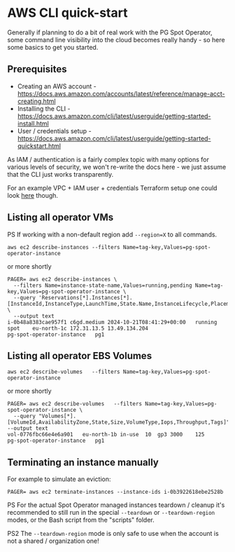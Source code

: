 # AWS CLI quick-start

Generally if planning to do a bit of real work with the PG Spot Operator, some command line visibility into the cloud becomes
really handy - so here some basics to get you started.

## Prerequisites

* Creating an AWS account - https://docs.aws.amazon.com/accounts/latest/reference/manage-acct-creating.html
* Installing the CLI - https://docs.aws.amazon.com/cli/latest/userguide/getting-started-install.html
* User / credentials setup - https://docs.aws.amazon.com/cli/latest/userguide/getting-started-quickstart.html

As IAM / authentication is a fairly complex topic with many options for various levels of security, we won't re-write the
docs here - we just assume that the CLI just works transparently.

For an example VPC + IAM user + credentials Terraform setup one could look [here](https://github.com/pg-spot-ops/pg-spot-operator/tree/main/scripts/terraform) though.

## Listing all operator VMs

PS If working with a non-default region add `--region=X` to all commands.

```commandline
aws ec2 describe-instances --filters Name=tag-key,Values=pg-spot-operator-instance
```
or more shortly
```commandline
PAGER= aws ec2 describe-instances \
  --filters Name=instance-state-name,Values=running,pending Name=tag-key,Values=pg-spot-operator-instance \
  --query 'Reservations[*].Instances[*].[InstanceId,InstanceType,LaunchTime,State.Name,InstanceLifecycle,Placement.AvailabilityZone,PrivateIpAddress,PublicIpAddress,Tags]' \
  --output text
i-0b48a8383cae957f1	c6gd.medium	2024-10-21T08:41:29+00:00	running	spot	eu-north-1c	172.31.13.5	13.49.134.204
pg-spot-operator-instance	pg1
```

## Listing all operator EBS Volumes

```commandline
aws ec2 describe-volumes   --filters Name=tag-key,Values=pg-spot-operator-instance
```
or more shortly
```commandline
PAGER= aws ec2 describe-volumes   --filters Name=tag-key,Values=pg-spot-operator-instance \
  --query "Volumes[*].[VolumeId,AvailabilityZone,State,Size,VolumeType,Iops,Throughput,Tags]" --output text
vol-0776fbc66e4e6a901	eu-north-1b	in-use	10	gp3	3000	125
pg-spot-operator-instance	pg1
```

## Terminating an instance manually

For example to simulate an eviction:

```commandline
PAGER= aws ec2 terminate-instances --instance-ids i-0b3922618ebe2528b
```

PS For the actual Spot Operator managed instances teardown / cleanup it's recommended to still run in the special
`--teardown` or `--teardown-region` modes, or the Bash script from the "scripts" folder.

PS2 The `--teardown-region` mode is only safe to use when the account is not a shared / organization one!
